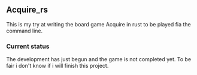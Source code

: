 ## Acquire_rs

This is my try at writing the board game Acquire in rust to be played fia the command line.

### Current status

The development has just begun and the game is not completed yet.
To be fair i don't know if i will finish this project.
